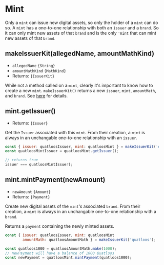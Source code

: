 # Mint

Only a `mint` can issue new digital assets, so only the holder of a `mint` can
do so. A `mint` has a one-to-one relationship with both an `issuer` and a `brand`.
So it can only mint new assets of that `brand` and is the only `'mint` that can mint
new assets of that `brand`.

## makeIssuerKit(allegedName, amountMathKind)
- `allegedName` `{String}`
- `amountMathKind` `{MathKind}`
- Returns: `{IssuerKit}`

While not a method called on a `mint`, clearly it's important to know how to create a new `mint`. 
`makeIssuerKit()` returns a new `issuer`, `mint`, `amountMath`, and `brand`. 
See [here](./issuer.md#makeissuerkit-allegedname-amountmathkind) for details.

## mint.getIssuer()
- Returns: `{Issuer}`

Get the `Issuer` associated with this `mint`. From their creation, a `mint` is always
in an unchangable one-to-one relationship with an `issuer`. 

```js
const { issuer: quatloosIssuer, mint: quatloosMint } = makeIssuerKit('quatloos');
const quatloosMintIssuer = quatloosMint.getIssuer();

// returns true
issuer === quatloosMintIssuer);
```

## mint.mintPayment(newAmount)
- `newAmount` `{Amount}`
- Returns: `{Payment}`

Create new digital assets of the `mint`'s associated `brand`.
From their creation, a `mint` is always in an unchangable
one-to-one relationship with a `brand`. 

Returns a `payment` containing the newly minted assets. 

```js
const { issuer: quatloosIssuer, mint: quatloosMint
        amountMath: quatloosAmountMath } = makeIssuerKit('quatloos');

const quatloos1000 = quatloosAmountMath.make(1000);
// newPayment will have a balance of 1000 Quatloos
const newPayment = quatloosMint.mintPayment(quatloos1000);
```
